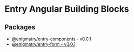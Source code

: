 # Entry Angular Building Blocks

## Packages

- [@enigmatry/entry-components - v0.0.1](@enigmatry/entry-components/README.md)
- [@enigmatry/entry-form - v0.0.1](@enigmatry/entry-form/README.md)
